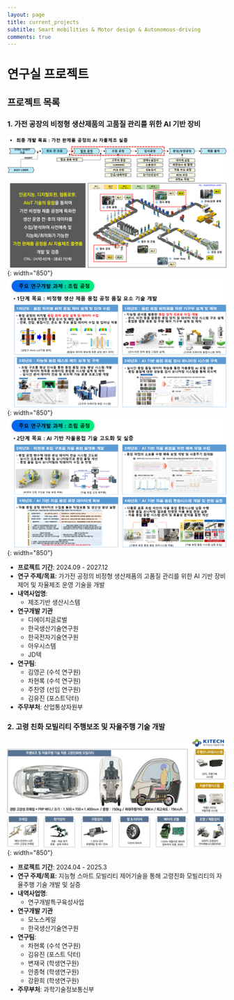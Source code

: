 ```yaml
---
layout: page
title: current_projects
subtitle: Smart mobilities & Motor design & Autonomous-driving
comments: true
---
```


# 연구실 프로젝트

## 프로젝트 목록

### 1. **가전 공장의 비정형 생산제품의 고품질 관리를 위한 AI 기반 장비**
![labpic](https://github.com/hrchalab/hrchalab.github.io/blob/master/assets/project/그림1.png?raw=true){: width="850"}
![labpic](https://github.com/hrchalab/hrchalab.github.io/blob/master/assets/project/그림2.png?raw=true){: width="850"}
![labpic](https://github.com/hrchalab/hrchalab.github.io/blob/master/assets/project/그림3.png?raw=true){: width="850"}


- **프로젝트 기간**: 2024.09 - 2027.12
- **연구 주제/목표**: 가가전 공정의 비정형 생산제품의 고품질 관리를 위한 AI 기반 장비 제어 및 자율제조 운영 기술을 개발
- **내역사업명**:
  - 제조기반 생산시스템
- **연구개발 기관**
  - 디에이치글로벌
  - 한국생산기술연구원
  - 한국전자기술연구원
  - 아우시스템
  - JD텍
- **연구팀**:
  - 김영곤 (수석 연구원)
  - 차현록 (수석 연구원)
  - 주찬영 (선임 연구원)
  - 김유진 (포스트닥터)
- **주무부처**: 산업통상자원부


### 2. **고령 친화 모빌리티 주행보조 및 자율주행 기술 개발**
![labpic](https://github.com/hrchalab/hrchalab.github.io/blob/master/assets/project/그림4.png?raw=true){: width="850"}


- **프로젝트 기간**: 2024.04 - 2025.3
- **연구 주제/목표**: 지능형 스마트 모빌리티 제어기술을 통해 고령친화 모빌리티의 자율주행 기술 개발 및 실증
- **내역사업명**:
  - 연구개발특구육성사업
- **연구개발 기관**
  - 모노스케일
  - 한국생산기술연구원
- **연구팀**:
  - 차현록 (수석 연구원)
  - 김유진 (포스트 닥터)
  - 변재국 (학생연구원)
  - 안종혁 (학생연구원)
  - 강환희 (학생연구원)
- **주무부처**: 과학기술정보통신부
